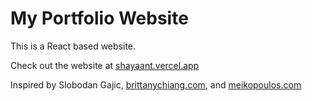 # My Portfolio Website

This is a React based website.

Check out the website at [shayaant.vercel.app](https://shayaant.vercel.app)

Inspired by Slobodan Gajic, [brittanychiang.com](https://brittanychiang.com), and [meikopoulos.com](https://meikopoulos.com)
